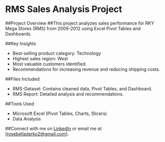# RMS Sales Analysis Project

##Project Overview
##This project analyzes sales performance for RKY Mega Stores (RMS) from 2009-2012 using Excel Pivot Tables and Dashboards.

##Key Insights
- Best-selling product category: Technology
- Highest sales region: West
- Most valuable customers identified.
- Recommendations for increasing revenue and reducing shipping costs.

##Files Included
- RMS-Dataset: Contains cleaned data, Pivot Tables, and Dashboard.
- RMS Report: Detailed analysis and recommendations.

##Tools Used
- Microsoft Excel (Pivot Tables, Charts, Slicers)
- Data Analysis

##Connect with me on [LinkedIn](https://www.linkedin.com/in/rosebella-darko-27319a292) or email me at [rosebelladarko2@gmail.com].
